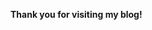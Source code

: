 **Thank you for visiting my blog!**

<!--
# Just Do It And Then Some

## Hi!

Thank you for visiting my blog!

I am **Junha Song** from South Korea and Artificial Intelligence Programmer.

Please read [AboutMe](https://junha1125.github.io/about/).



## Categories

1. [Artificial Intelligence](https://junha1125.github.io/artificial-intelligence/)
2. [Ubuntu / Language / Algorithm](https://junha1125.github.io/ubuntu-python-algorithm/)
3. [Pytorch / Docker / Git](https://junha1125.github.io/pytorch-docker-git/)
4. [Self Study](https://junha1125.github.io/Self-Study/)
5. [Projects](https://junha1125.github.io/projects/)
6. [My Life](https://junha1125.github.io/my-life/)
-->